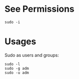 
# See Permissions

```
sudo -i 
```

# Usages

Sudo as users and groups:

```
sudo -l
sudo -g adm
sudo -u adm
```

